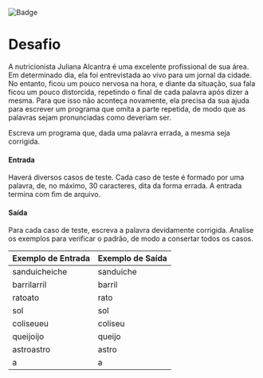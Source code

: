![Badge](https://img.shields.io/badge/Desafio-Entrevista-blue?style=for-the-badge&logo=ghost)
# Desafio
A nutricionista Juliana Alcantra é uma excelente profissional de sua área. Em determinado dia, ela foi entrevistada ao vivo para um jornal da cidade. No entanto, ficou um pouco nervosa na hora, e diante da situação, sua fala ficou um pouco distorcida, repetindo o final de cada palavra após dizer a mesma. Para que isso não aconteça novamente, ela precisa da sua ajuda para escrever um programa que omita a parte repetida, de modo que as palavras sejam pronunciadas como deveriam ser.

Escreva um programa que, dada uma palavra errada, a mesma seja corrigida.

#### Entrada
Haverá diversos casos de teste. Cada caso de teste é formado por uma palavra, de, no máximo, 30 caracteres, dita da forma errada. A entrada termina com fim de arquivo.

#### Saída
Para cada caso de teste, escreva a palavra devidamente corrigida. Analise os exemplos para verificar o padrão, de modo a consertar todos os casos.

| Exemplo de Entrada | Exemplo de Saída |
| --- | ----------- |
| sanduicheiche | sanduiche |
| barrilarril | barril |
| ratoato | rato |
| sol | sol |
| coliseueu | coliseu |
| queijoijo | queijo |
| astroastro | astro |
| a | a |

